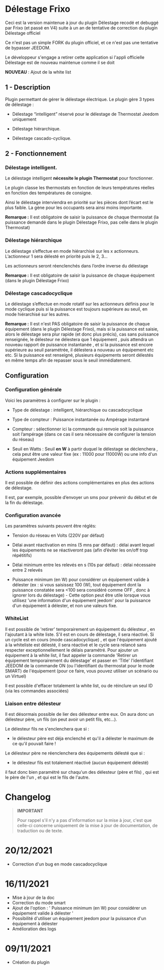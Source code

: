 
  

# Délestage Frixo

  

Ceci est la version maintenue à jour du plugin Délestage recodé et debuggé par Frixo (et passé en V4) suite à un an de tentative de correction du plugin Délestage officiel

Ce n'est pas un simple FORK du plugin officiel, et ce n'est pas une tentative de bypasser JEEDOM.

Le développeur s'engage a retirer cette application si l'appli officielle Délestage est de nouveau maintenue comme il se doit

**NOUVEAU** : Ajout de la white list
  

## 1 - Description

Plugin permettant de gérer le délestage électrique. Le plugin gère 3 types de délestage :

  

- Délestage “intelligent” réservé pour le délestage de Thermostat Jeedom uniquement

- Délestage hiérarchique.

- Délestage cascado-cyclique.

  

## 2 - Fonctionnement

### Délestage intelligent.

  

Le délestage intelligent **nécessite le plugin Thermostat** pour fonctionner.

  

Le plugin classe les thermostats en fonction de leurs températures réelles en fonction des températures de consigne.

  

Ainsi le délestage interviendra en priorité sur les pièces dont l’écart est le plus faible. La gène pour les occupants sera ainsi moins importante.

  

**Remarque :** Il est obligatoire de saisir la puissance de chaque thermostat (la puissance demandé dans le plugin Délestage Frixo, pas celle dans le plugin Thermostat)

  

### Délestage hiérarchique

  

Le délestage s’effectue en mode hiérarchisé sur les x actionneurs. L’actionneur 1 sera délesté en priorité puis le 2, 3…

  

Les actionneurs seront réenclenchés dans l’ordre inverse du délestage

**Remarque :** Il est obligatoire de saisir la puissance de chaque équipement (dans le plugin Délestage Frixo)

  
  

### Délestage cascadocyclique

  

Le délestage s’effectue en mode rotatif sur les actionneurs définis pour le mode cyclique puis si la puissance est toujours supérieure au seuil, en mode hiérarchisé sur les autres.

  

**Remarque :** Il est n'est PAS obligatoire de saisir la puissance de chaque équipement (dans le plugin Délestage Frixo), mais si la puissance est saisie, alors le délestage sera plur rapide (et donc plus précis), cas sans puissance renseignée, le délesteur ne délestera que 1 équipement , puis attendra un nouveau rapport de puissance instantanée , et si la puissance est encore supérieure au seuil paramétrée, il délestera a nouveau un équipement etc etc. Si la puissance est renseigné, plusieurs équipements seront délestés en même temps afin de repasser sous le seuil immédiatement.

  
  

## Configuration

  

### Configuration générale

  

Voici les paramètres à configurer sur le plugin :

  

- Type de délestage : intelligent, hiérarchique ou cascadocyclique

- Type de compteur : Puissance instantanée ou Ampérage instantané

- Compteur : sélectionner ici la commande qui renvoie soit la puissance soit l’ampérage (dans ce cas il sera nécessaire de configurer la tension du réseau)

- Seuil en Watts : Seuil **en W** à partir duquel le délestage se déclenchera , cela peut être une valeur fixe (ex : 11000 pour 11000W) ou une info d'un équipement Jeedom

  

### Actions supplémentaires

  

Il est possible de définir des actions complémentaires en plus des actions de délestage.

Il est, par exemple, possible d’envoyer un sms pour prévenir du début et de la fin du délestage.

  
  

### Configuration avancée

  

Les paramètres suivants peuvent être réglés:

  

- Tension du réseau en Volts (220V par défaut)

- Délai avant réactivation en mins (5 mns par défaut) : délai avant lequel les équipements ne se réactiveront pas (afin d’éviter les on/off trop répétitifs)

- Délai minimum entre les relevés en s (10s par défaut) : délai nécessaire entre 2 relevés

- Puissance minimum (en W) pour considérer un équipement valide à délester (ex : si vous saisissez 100 (W), tout équipement dont la puissance constatée sera <100 sera considéré comme OFF , donc à ignorer lors du délestage) - Cette option peut être utile lorsque vous utilisez 'une information d'un équipement jeedom' pour la puissance d'un équipement à délester, et non une valeurs fixe.


### WhiteList
Il est possible de 'retirer' temporairement un équipement du délesteur , en l'ajoutant à la white liste.
S'il est en cours de délestage, il sera réactivé.
Si un cycle est en cours (mode cascadocyclique) , et que l'équipement ajouté à la whiteliste est délesté, il sera réactivé et le cycle sera relancé sans respecter exceptionnellement le délais paramétré. 
Pour ajouter un équipement à la white list, il faut appeler la commande 'Retirer un équipement temporairement du délestage'  et passer en 'Title' l'identifiant JEEDOM de la commande ON (ou l'identifiant du thermostat pour le mode SMART) de l'équipement (pour ce faire, vous pouvez utiliser un scénario ou un Virtuel)

Il est possible d'effacer totalement la white list, ou de réinclure un seul ID (via les commandes associées)


### Liaison entre délesteur
Il est désormais possible de lier des délesteur entre eux. On aura donc un délesteur père, un fils (on peut avoir un petit fils, etc...).

Le délesteur fils ne s'enclenchera que si : 
- le délesteur père est déja enclenché et qu'il a délester le maximum de ce qu'il pouvait faire !

Le délesteur père ne réenclenchera des équipements délesté que si :
- le délesteur fils est totalement réactivé (aucun équipement délesté)

il faut donc bien paramétré sur chaqu'un des délesteur (père et fils) , qui est le père de l'un , et qui est le fils de l'autre.



# Changelog <a name="changelog"></a>
>**IMPORTANT**
>
>Pour rappel s'il n'y a pas d'information sur la mise à jour, c'est que celle-ci concerne uniquement de la mise à jour de documentation, de traduction ou de texte.

# 20/12/2021
- Correction d'un bug en mode cascadocyclique

# 16/11/2021
- Mise à jour de la doc
- Correction du mode smart
- Ajout de l'option : ' Puissance minimum (en W) pour considérer un équipement valide à délester '
- Possibilité d'utiliser un équipement jeedom pour la puissance d'un équipement à délester
 - Amélioration des logs

# 09/11/2021
- Création du plugin
